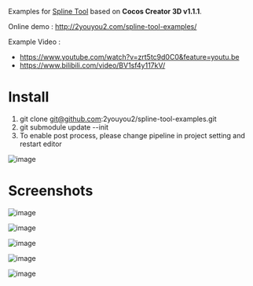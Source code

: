 

Examples for [Spline Tool](https://github.com/2youyou2/spline-tool) based on **Cocos Creator 3D v1.1.1**.

Online demo : http://2youyou2.com/spline-tool-examples/

Example Video : 
 - https://www.youtube.com/watch?v=zrt5tc9d0C0&feature=youtu.be 
 - https://www.bilibili.com/video/BV1sf4y117kV/
 
# Install

1. git clone git@github.com:2youyou2/spline-tool-examples.git
2. git submodule update --init
3. To enable post process, please change pipeline in project setting and restart editor

![image](https://user-images.githubusercontent.com/1862402/86127168-0c656b00-bb12-11ea-8de7-8a155fee1a1a.png)

# Screenshots

![image](https://user-images.githubusercontent.com/1862402/87893081-63a38f00-ca71-11ea-9acb-a1c5287eecfd.png)

![image](https://user-images.githubusercontent.com/1862402/85509351-69e84c00-b628-11ea-8ac1-2ec03d5c19db.png)

![image](https://user-images.githubusercontent.com/1862402/87893198-c7c65300-ca71-11ea-8e7b-6c2227be7853.png)

![image](https://user-images.githubusercontent.com/1862402/87893322-2390dc00-ca72-11ea-8927-460555453c10.png)

![image](https://user-images.githubusercontent.com/1862402/85941870-3410d380-b958-11ea-843c-9ea99dcdd21d.png)
